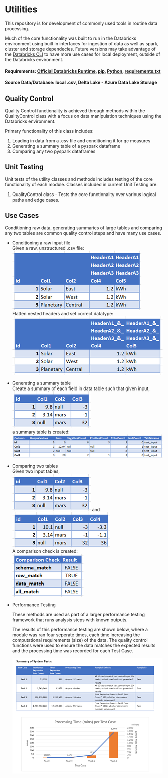 # Utilities
This repository is for development of commonly used tools in routine data processing.

Much of the core functionality was built to run in the Databricks environment using 
built in interfaces for ingestion of data as well as spark, cluster and storage dependecies. 
Future versions may take advantage of the [Databricks CLI](https://pypi.org/project/databricks-cli/) 
to have more use cases for local deployment, outside of the Databricks environment.

#### Requirements: [Official Databricks Runtime](https://docs.databricks.com/en/release-notes/runtime/index.html), [pip](https://pypi.org/project/pip/), [Python](https://www.python.org/downloads/), [requirements.txt](requirements.txt)

#### Source Data/Database: local .csv, Delta Lake - Azure Data Lake Storage

## Quality Control
Quality Control functionality is achieved through methods within the 
QualityControl class with a focus on data manipulation techniques using the 
Databricks environment.

Primary functionality of this class includes:
1. Loading in data from a .csv file and conditioning it for qc measures
2. Generating a summary table of a pyspark dataframe
3. Comparing any two pyspark dataframes

## Unit Testing
Unit tests of the utility classes and methods includes testing of the core 
functionality of each module.
Classes included in current Unit Testing are:
1. QualityControl class - Tests the core functionality over various logical paths and edge cases.

## Use Cases
Conditioning raw data, generating summaries of large tables and comparing any two tables are common quality control steps
and have many use cases. 

* Conditioning a raw input file  
    Given a raw, unstructured .csv file:  
    ![alt text](images/test_input_example0.png)    
    Flatten nested headers and set correct datatype:  
    ![alt text](images/test_output_example0.png)   

* Generating a summary table   
    Create a summary of each field in data table such that given input,   
    ![alt text](images/test_input_example1.png)  
    a summary table is created:  
    ![alt text](images/test_output_example1.png)  
    
* Comparing two tables  
    Given two input tables,  
    ![alt text](images/test_input_example1.png) and ![alt text](images/test_input_example2.png)  
    A comparison check is created:  
    ![alt text](images/test_output_example2.png)  

* Performance Testing

    These methods are used as part of a larger performance testing 
    framework that runs analysis steps with known outputs.

    The results of this performance testing are shown below, where a module was ran four 
    seperate times, each time increasing the computational requirements (size) of the data. The quality 
    control functions were used to ensure the data matches the expected results and the processing time 
    was recorded for each Test Case.

    ![alt text](images/performance_rollup.png)